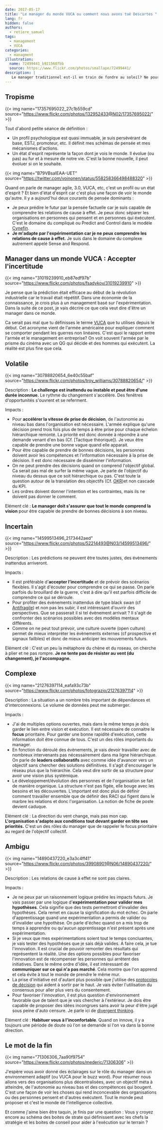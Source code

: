 ```yaml
---
date: 2017-05-17
title: "Le manager du monde VUCA ou comment nous avons tué Descartes "
lang: fr
hidden: false
authors:
  - retiere_samuel
tags:
  - management
  - VUCA
categories:
  - managment
illustration:
  name: 72499441_b9215607bb
  source: https://www.flickr.com/photos/smallape/72499441/
description: |
   Le manager traditionnel est-il en train de fondre au soleil? Ne pourrait-on pas plutôt parler d'adaptation nécessaire aux changements (climatiques)? Je me propose de vous donner ma vision du manager de demain.
---
```



## Tropisme

{{< img name="17357695022_27c1b559cd" source="https://www.flickr.com/photos/132952433@N02/17357695022/" >}}

Tout d'abord petite séance de définition :
- Un profil psychologique est quasi immuable, je suis persévérant de base, ESTJ, promoteur, etc. Il définit mes schémas de pensée et mes mécanismes d'actions.
- Un état d'esprit représente la façon dont je vois le monde. Il évolue (ou pas) au fur et à mesure de notre vie. C'est la bonne nouvelle, il peut évoluer si on le souhaite.

{{< img name="B79VBsaIEAA-UET" source="https://twitter.com/voinonen/status/558258366498488320" >}}

Quand on parle de manager agile, 3.0, VUCA, etc, c'est un profil ou un état d'esprit ? Et bien d'état d'esprit car c'est plus une façon de voir le monde qu'autre. Il y a aujourd'hui deux courants de pensée dominants :
- Je peux prédire le futur par la pensée factuelle car je suis capable de comprendre les relations de cause à effet. Je peux donc séparer les organisations en personnes qui pensent et en personnes qui éxécutent. C'est le domaine du compliqué ou Predict and Control dans le modèle [Cynefin].
- **Je m'adapte par l'expérimentation car je ne peux comprendre les relations de cause à effet.** Je suis dans le domaine du complexe autrement appelé Sense and Respond.

## Manager dans un monde VUCA : Accepter l'incertitude

{{< img name="31019239910_eb87edf97b" source="https://www.flickr.com/photos/fsadykov/31019239910" >}}

Je pense que la prédiction était efficace au début de la révolution industrielle car le travail était répétitif. Dans une économie de la connaissance, je crois plus à un management basé sur l'expérimentation. Dans la suite de ce post, je vais décrire ce que cela veut dire d'être un manager dans ce monde.

Ca serait pas mal que tu définisses le terme [VUCA] que tu utilises depuis le début. Cet acronyme vient de l'armée américaine pour expliquer comment se comporter pendant les guerres non linéaires. C'est quoi le rapport entre l'armée et le management en entreprise? On voit souvent l'armée par le prisme du cinéma avec un QG qui décide et des hommes qui exécutent. La réalité est plus fine que cela.

## Volatile

{{< img name="30788820654_6e40c55baf" source="https://www.flickr.com/photos/troy_williams/30788820654/" >}}

Description : **Le challenge est inattendu ou instable et peut être d'une durée inconnue.** Le rythme du changement s'accélère. Des fenêtres d'opportunités s'ouvrent et se referment.

Impacts :
- Pour **accélérer la vitesse de prise de décision**, de l'autonomie au niveau bas dans l'organisation est nécessaire. L'armée explique qu'une décision prend trois fois plus de temps à être prise pour chaque échelon hiérarchique remonté. La priorité est donc donnée à répondre à une demande venant d'en bas (Cf. [Tactique théorique]). Je veux être capable de prendre une bonne vague quand elle apparait.
- Pour être capable de prendre de bonnes décisions, les personnes doivent avoir les compétences et l'information nécessaire à la prise de décision. Il est donc nécessaire de disséminer l'information.
- On ne peut prendre des décisions quand on comprend l'objectif global. Ca serait pas mal de surfer la même vague. Je parle de l'objectif du niveau du dessus que ce soit hiérarchique ou pas. C'est toute la question autour de la translation des objectifs (Cf. [OKR])et non cascade du KPI.
- Les ordres doivent donner l'intention et les contraintes, mais ils ne doivent pas donner le comment.

Elément clé : **Le manager doit s'assurer que tout le monde comprend la vision** pour être capable de prendre de bonnes décisions à son niveau.

## Incertain

{{< img name="14599513496_2173442aed" source="https://www.flickr.com/photos/52214493@N03/14599513496/" >}}

Description : Les prédictions ne peuvent être toutes justes, des évènements inattendus arriveront.

Impacts :
- Il est préférable d'**accepter l'incertitude** et de prévoir des scénarios flexibles. Il s'agit d'écouter pour comprendre ce qui se passe. On parle parfois du brouillard de la guerre, c'est à dire qu'il est parfois difficile de comprendre ce qui se déroule.
- Pour profiter des évènements inattendus de type black swan (cf [Antifragile]) et non pas les subir, il est intéressant d'ouvrir des perspectives. Que se passerait il si tel évènement arrivait ? Il s'agit de confronter des scénarios possibles avec des modèles mentaux différents.
- Comme on ne peut tout prévoir, une culture ouverte (open culture) permet de mieux interpréter les évènements externes (cf prospective et signaux failbles) et donc de mieux anticiper les mouvements futurs.

Elément clé : C'est un peu la métaphore du chène et du roseau, on cherche à plier et ne pas rompre. **Je ne tente pas de résister au vent (du changement), je l'accompagne.**

## Complexe

{{< img name="21276397114_eafa93c73b" source="https://www.flickr.com/photos/fotograzio/21276397114" >}}

Description : La situation a un nombre très important de dépendances et d'interconnexions. Le volume de données peut me submerger.

Impacts :
- J'ai de multiples options ouvertes, mais dans le même temps je dois garder le lien entre vision et exécution. Il est nécessaire de connaitre le **focus** prioritaire. Pour garder une bonne rapidité d'exécution, cette information doit être connue de tous. C'est un des rôles importants du manager.
- En fonction du déroulé des évènements, je vais devoir travailler avec de nombreux intervenants pas nécessairement dans ma ligne hiérarchique. On parle de **leaders collaboratifs** avec comme idée d'avancer vers un objectif sans chercher des solutions définitives. Il s'agit d'encourager le réseau plus que la hiérarchie. Cela veut dire sortir de sa structure pour avoir une vision plus systémique.
- Le développement/évolution des personnes et de l'organisation se fait de manière organique. La structure n'est pas figée, elle bouge avec les besoins et les découvertes. L'important est donc plus de définir comment travailler ensemble que de définir des RACI qui figent dans le marbre les relations et donc l'organisation. La notion de fiche de poste devient caduque.

Elément clé : La direction du vent change, mais pas mon cap. **L'organisation s'adapte aux conditions tout devant garder en tête ses priorités.** C'est un des rôles du manager que de rappeler le focus prioritaire au regard de l'objectif collectif.

## Ambigu

{{< img name="14890437220_e3a3c4ff41" source="https://www.flickr.com/photos/39908901@N06/14890437220/" >}}

Description : Les relations de cause à effet ne sont pas claires.

Impacts :
- Je ne peux par un raisonnement logique prédire les impacts futurs. Je vais passer par une logique d'**expérimentation pour valider mes hypothèses**. Cela signifie que des tests permettront d'invalider des hypothèses. Cela remet en cause la signification du mot échec. On parle d'apprentissage quand une expérimentation a permis de valider ou d'invalider une hypothèse. On parle d'échec quand on a mis trop de temps à apprendre ou qu'aucun apprentissage n'est présent après une expérimentation.
- Si je veux que mes expérimentations soient tout le temps concluantes, je vais tester des hypothèses que je sais déjà valides. A faire cela, je tue l'innovation. Il est crucial de pouvoir remonter des résultats qui représentent la réalité. Une des options possibles pour favoriser l'innovation est de récompenser les personnes qui arrêtent des initiatives. Dans le même ordre d'idée, il est intéressant de **communiquer sur ce qui n'a pas marché**. Cela montre que l'on apprend et cela évite à tout le monde de prendre le même mur.
- La prise d'initiative est d'autant plus possible que j'utilise des [protocoles de décision] qui aident à sortir par le haut. Je vais éviter l'utilisation du consensus pour aller plus vers du consentement.
- Pour favoriser l'innovation, il est plus question d'environnement favorable que de talent que je vais chercher à l'extérieur. Je dois être capable de proposer des idées incongrues sans avoir la peur d'être jugé sous peine d'auto censure. Je parle ici de [divergent thinking].

Elément clé : **Habituer vous à l'inconfortable**. Quand on innove, il y a toujours une période de doute où l'on se demande si l'on va dans la bonne direction.

## Le mot de la fin

{{< img name="71306306_7aa90f9754" source="https://www.flickr.com/photos/mederic/71306306" >}}

J'espère vous avoir donné des éclairages sur le rôle du manager dans un environnement adaptif (ou VUCA pour le buzz word). Pour résumer nous allons vers des organisations plus décentralisées, avec un objectif méta à atteindre, de l'autonomie au niveau bas et des compétences qui bougent. C'est une façon de voir les choses qui rend inconcevable des organisations ou des personnes pensent et d'autres exécutent. Tout le monde peut proposer et c'est le monde de l'intelligence collective.

Et comme j'aime bien être taquin, je finis par une question : Vous y croyez encore au schéma des boites de strate qui définissent avec les chefs la stratégie et les boites de conseil pour aider à l'exécution sur le terrain ?

[Cynefin]: https://www.novencia.com/cynefin-design-thinking-sens/
[VUCA]: https://en.wikipedia.org/wiki/Volatility,_uncertainty,_complexity_and_ambiguity
[Antifragile]: /articles/2017/03/24/antifragile.html
[protocoles de décision]: /articles/2017/03/06/decisions_making.html
[divergent thinking]: /articles/2017/03/08/divergent_thinking.html
[OKR]: https://en.wikipedia.org/wiki/OKR
